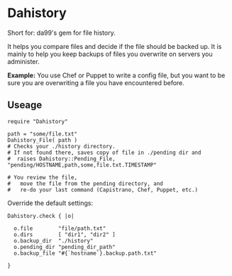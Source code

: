 
Dahistory
=========

Short for: da99's gem for file history.

It helps you compare files and decide if the file should be backed up.
It is mainly to help you keep backups of files you overwrite on servers you administer.

**Example:** You use Chef or Puppet to write a config file, but you want to be sure you
are overwriting a file you have encountered before.

Useage
------

    require "Dahistory"

    path = "some/file.txt"
    Dahistory_File( path )
    # Checks your ./history directory.
    # If not found there, saves copy of file in ./pending dir and
    #  raises Dahistory::Pending_File, "pending/HOSTNAME,path,some,file.txt.TIMESTAMP"

    # You review the file,
    #   move the file from the pending directory, and 
    #   re-do your last command (Capistrano, Chef, Puppet, etc.)

Override the default settings:

    Dahistory.check { |o|
    
      o.file        "file/path.txt"
      o.dirs        [ "dir1", "dir2" ]
      o.backup_dir  "./history"
      o.pending_dir "pending_dir_path"
      o.backup_file "#{`hostname`}.backup.path.txt"
      
    }

